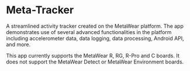# Meta-Tracker
A streamlined activity tracker created on the MetaWear platform. The app demonstrates use of several advanced functionalities in the platform including accelerometer data, data logging, data processing, Android API, and more.

This app currently supports the MetaWear R,  RG,  R-Pro and C boards.  It does not support the MetaWear Detect or MetaWear Environment boards.

